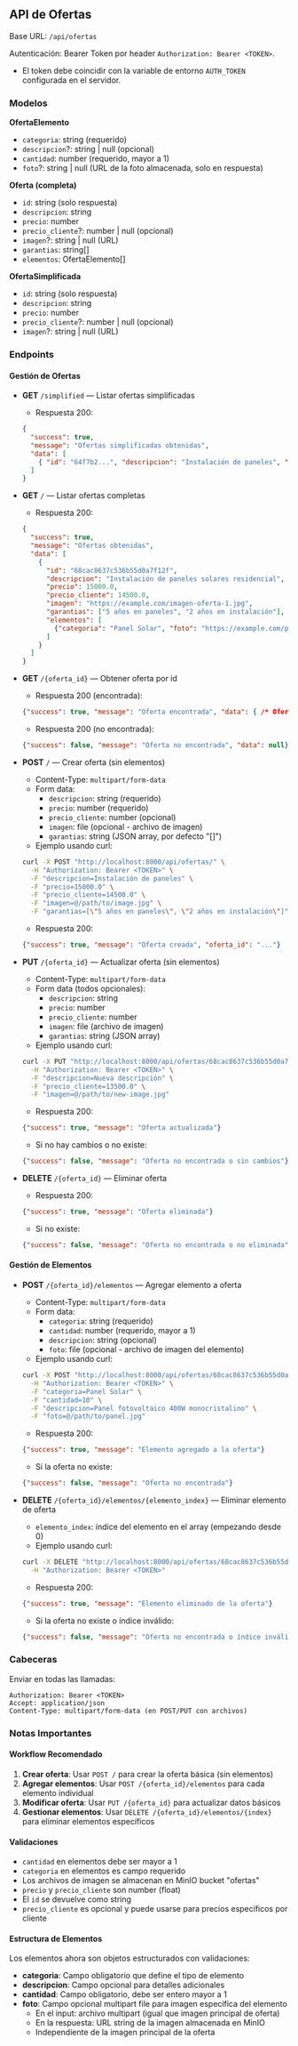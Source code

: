 ## API de Ofertas

Base URL: `/api/ofertas`

Autenticación: Bearer Token por header `Authorization: Bearer <TOKEN>`.
- El token debe coincidir con la variable de entorno `AUTH_TOKEN` configurada en el servidor.

### Modelos

**OfertaElemento**
- `categoria`: string (requerido)
- `descripcion`?: string | null (opcional)
- `cantidad`: number (requerido, mayor a 1)
- `foto`?: string | null (URL de la foto almacenada, solo en respuesta)

**Oferta (completa)**
- `id`: string (solo respuesta)
- `descripcion`: string
- `precio`: number
- `precio_cliente`?: number | null (opcional)
- `imagen`?: string | null (URL)
- `garantias`: string[]
- `elementos`: OfertaElemento[]

**OfertaSimplificada**
- `id`: string (solo respuesta)
- `descripcion`: string
- `precio`: number
- `precio_cliente`?: number | null (opcional)
- `imagen`?: string | null (URL)

### Endpoints

#### Gestión de Ofertas

- **GET** `/simplified` — Listar ofertas simplificadas
  - Respuesta 200:
  ```json
  {
    "success": true,
    "message": "Ofertas simplificadas obtenidas",
    "data": [
      { "id": "64f7b2...", "descripcion": "Instalación de paneles", "precio": 15000.0, "precio_cliente": 14500.0, "imagen": "https://.../imagen.jpg" }
    ]
  }
  ```

- **GET** `/` — Listar ofertas completas
  - Respuesta 200:
  ```json
  {
    "success": true,
    "message": "Ofertas obtenidas",
    "data": [
      {
        "id": "68cac8637c536b55d0a7f12f",
        "descripcion": "Instalación de paneles solares residencial",
        "precio": 15000.0,
        "precio_cliente": 14500.0,
        "imagen": "https://example.com/imagen-oferta-1.jpg",
        "garantias": ["5 años en paneles", "2 años en instalación"],
        "elementos": [
          {"categoria": "Panel Solar", "foto": "https://example.com/panel.jpg", "descripcion": "Panel 400W", "cantidad": 10}
        ]
      }
    ]
  }
  ```

- **GET** `/{oferta_id}` — Obtener oferta por id
  - Respuesta 200 (encontrada):
  ```json
  {"success": true, "message": "Oferta encontrada", "data": { /* Oferta */ }}
  ```
  - Respuesta 200 (no encontrada):
  ```json
  {"success": false, "message": "Oferta no encontrada", "data": null}
  ```

- **POST** `/` — Crear oferta (sin elementos)
  - Content-Type: `multipart/form-data`
  - Form data:
    - `descripcion`: string (requerido)
    - `precio`: number (requerido)
    - `precio_cliente`: number (opcional)
    - `imagen`: file (opcional - archivo de imagen)
    - `garantias`: string (JSON array, por defecto "[]")
  - Ejemplo usando curl:
  ```bash
  curl -X POST "http://localhost:8000/api/ofertas/" \
    -H "Authorization: Bearer <TOKEN>" \
    -F "descripcion=Instalación de paneles" \
    -F "precio=15000.0" \
    -F "precio_cliente=14500.0" \
    -F "imagen=@/path/to/image.jpg" \
    -F "garantias=[\"5 años en paneles\", \"2 años en instalación\"]"
  ```
  - Respuesta 200:
  ```json
  {"success": true, "message": "Oferta creada", "oferta_id": "..."}
  ```

- **PUT** `/{oferta_id}` — Actualizar oferta (sin elementos)
  - Content-Type: `multipart/form-data`
  - Form data (todos opcionales):
    - `descripcion`: string
    - `precio`: number
    - `precio_cliente`: number
    - `imagen`: file (archivo de imagen)
    - `garantias`: string (JSON array)
  - Ejemplo usando curl:
  ```bash
  curl -X PUT "http://localhost:8000/api/ofertas/68cac8637c536b55d0a7f12f" \
    -H "Authorization: Bearer <TOKEN>" \
    -F "descripcion=Nueva descripción" \
    -F "precio_cliente=13500.0" \
    -F "imagen=@/path/to/new-image.jpg"
  ```
  - Respuesta 200:
  ```json
  {"success": true, "message": "Oferta actualizada"}
  ```
  - Si no hay cambios o no existe:
  ```json
  {"success": false, "message": "Oferta no encontrada o sin cambios"}
  ```

- **DELETE** `/{oferta_id}` — Eliminar oferta
  - Respuesta 200:
  ```json
  {"success": true, "message": "Oferta eliminada"}
  ```
  - Si no existe:
  ```json
  {"success": false, "message": "Oferta no encontrada o no eliminada"}
  ```

#### Gestión de Elementos

- **POST** `/{oferta_id}/elementos` — Agregar elemento a oferta
  - Content-Type: `multipart/form-data`
  - Form data:
    - `categoria`: string (requerido)
    - `cantidad`: number (requerido, mayor a 1)
    - `descripcion`: string (opcional)
    - `foto`: file (opcional - archivo de imagen del elemento)
  - Ejemplo usando curl:
  ```bash
  curl -X POST "http://localhost:8000/api/ofertas/68cac8637c536b55d0a7f12f/elementos" \
    -H "Authorization: Bearer <TOKEN>" \
    -F "categoria=Panel Solar" \
    -F "cantidad=10" \
    -F "descripcion=Panel fotovoltaico 400W monocristalino" \
    -F "foto=@/path/to/panel.jpg"
  ```
  - Respuesta 200:
  ```json
  {"success": true, "message": "Elemento agregado a la oferta"}
  ```
  - Si la oferta no existe:
  ```json
  {"success": false, "message": "Oferta no encontrada"}
  ```

- **DELETE** `/{oferta_id}/elementos/{elemento_index}` — Eliminar elemento de oferta
  - `elemento_index`: índice del elemento en el array (empezando desde 0)
  - Ejemplo usando curl:
  ```bash
  curl -X DELETE "http://localhost:8000/api/ofertas/68cac8637c536b55d0a7f12f/elementos/0" \
    -H "Authorization: Bearer <TOKEN>"
  ```
  - Respuesta 200:
  ```json
  {"success": true, "message": "Elemento eliminado de la oferta"}
  ```
  - Si la oferta no existe o índice inválido:
  ```json
  {"success": false, "message": "Oferta no encontrada o índice inválido"}
  ```

### Cabeceras

Enviar en todas las llamadas:
```
Authorization: Bearer <TOKEN>
Accept: application/json
Content-Type: multipart/form-data (en POST/PUT con archivos)
```

### Notas Importantes

#### Workflow Recomendado
1. **Crear oferta**: Usar `POST /` para crear la oferta básica (sin elementos)
2. **Agregar elementos**: Usar `POST /{oferta_id}/elementos` para cada elemento individual
3. **Modificar oferta**: Usar `PUT /{oferta_id}` para actualizar datos básicos
4. **Gestionar elementos**: Usar `DELETE /{oferta_id}/elementos/{index}` para eliminar elementos específicos

#### Validaciones
- `cantidad` en elementos debe ser mayor a 1
- `categoria` en elementos es campo requerido
- Los archivos de imagen se almacenan en MinIO bucket "ofertas"
- `precio` y `precio_cliente` son number (float)
- El `id` se devuelve como string
- `precio_cliente` es opcional y puede usarse para precios específicos por cliente

#### Estructura de Elementos
Los elementos ahora son objetos estructurados con validaciones:
- **categoria**: Campo obligatorio que define el tipo de elemento
- **descripcion**: Campo opcional para detalles adicionales
- **cantidad**: Campo obligatorio, debe ser entero mayor a 1
- **foto**: Campo opcional multipart file para imagen específica del elemento
  - En el input: archivo multipart (igual que imagen principal de oferta)
  - En la respuesta: URL string de la imagen almacenada en MinIO
  - Independiente de la imagen principal de la oferta